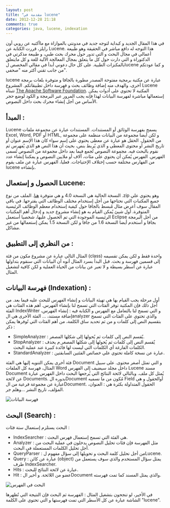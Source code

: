 ```yaml
---
layout: post
title: "مقدمة في lucene"
date: 2012-12-28 21:18
comments: true
categories: java, lucene, indexation
---
```


في هذا المقال الجديد و كبداية لتوجه جديد في مدونتي بالموازاة مع ماأكتبه عن روبي أون رايلز، قررت الكتابة عن Lucene.  هذا التوجه له دافع مباشر في الحقيقة وهو طبيعة أعمالي في مجال البحث و التي تدور حول محرك بحث طبي، و طبيعة مذكرتي في الدكتوراة و التي دارت حول كل ما يتعلق بمجال المعالجة الآلية للغة و كل مايتعلق بالمكنزات الطبية. على كل حال دعوني أبدأ في مقالي المخصص لlucene و كما عودتكم من جانب تقني أكثر منه "صحفي".

 lucene عبارة عن مكتبة برمجية مفتوحة المصدر مطورة بالجافا و متوفرة بلغات برمجة أخرى،
والهدف منه إضافة وظائف بحث و فهرسة داخل تطبيقاتكم. المشروع Lucene تتبناه [The Apache Software Foundation](http://www.apache.org/).  المكتبة لا تحتوي على أدوات يمكن إستعمالها مباشرة لفهرسة البيانات لهذا فإنه يجب المرور عبر البرمجة و الكود لوضع حجر
الأساس من أجل إنشاء محرك بحث داخل النصوص.

المبدأ :
------------------------

Lucene يسمح بفهرسة الوثائق أو المستندات. المستندات عبارة عن مجموعة ملفات Excel, Word, PDF أو HTML, و لكن أيضا مجموعة من البيانات منظمة على مجموعة من الحقول. الحقل هو عبارة عن معطى يحتوي على إسم سواء كان هذا الإسم عنوان أو تاريخ النشر أو محتوى المعطى و الذي يُربط بنص، بحيث أن هذا النص هو الذي يُفهرس ثم نقوم بالبحث فيه. مجموعة النصوص تُجمع فيما بعد داخل مجموعة من النصوص تُسمى الفهرس. الفهرس يُمكن أن يحتوي على مئات، آلاف أو ملايين النصوص و يمكننا إنشاء عدد من الفهارس مختلفة حسب إختلاف الإحتياجات. فعليا، الفهرس عبارة عن ملف يقوم lucene بإنشاءه.

الحصول و إستعمال Lucene:
------------------------
النسخة الحالية هي النسخة 4.0 و هي متوفرة   [هنا](http://www.apache.org/dyn/closer.cgi/lucene/java/4.0.0). الملف من نوع .zip وهو يحتوي علي جميع المكتبات التي نحتاجها من أجل إستخدام مختلف الوظائف التي يقترحها. في باقي المقال سوف أعرض مثال مُبسط بالجافا حول كيفية إستخدام معظم الوظائف الرئيسية المتوفرة.
أول شيئ يُمكن القيام به هو إنشاء مشروع جديد و إدخال أهم المكتبات الرئيسية الموجودة التي تم الحصول عليها، شخصيا أستعمل Eclipse من أجل البرمجة بجافا و أستخدم أيضا النسخة 1.6 من جافا و لكن النسخة 1.5 يمكن إستعمالها من غير مشاكل.
 
من النظري إلى التطبيق :
------------------------
المثال التالي عبارة عن مشروع مكون من فئة (class) واحدة فقط و لكن يمكن تقسيمه إلى قسمين فهرسة و بحث. قبل البدأ بسرد المثال أنوه أن البيانات التي سنقوم بتداولها عبارة عن أسطر بسيطة و لا تعبر عن بيانات من الحياة العملية و لكن كافية لتشغيل المثال.

فهرسة البيانات (Indexation) :
------------------------
أول مرحلة يجب القيام  بها هي تهيئة البيانات و إنشاء الفهرس للبحث عليه فيما بعد. من أجل ذلك فإن المكتبة توفر الفئات التي تسمح لنا بإنشاء الفهرس. أهم هذه الفئات هي الفئة  IndexWriter و التي تسمح لنا بالتعامل مع الفهرس و الكتابة  فيه : إنشاء الفهرس، إضافة مستند، ... الفئة الأخرى هي الanalyzer والذي تحتوي على  الفئات التي تسمح بتقسيم النص إلى كلمات و من ثم تحديد ساق الكلمة، من أهم الفئات التي تُوفرها يمكن ذكر :

- SimpleAnalyzer :  يٌقسم النص إلى كلمات ثم يُحولها إلى شكلها المصغر.
- StopAnalyzer :  يٌقسم النص إلى كلمات ثم يُحولها إلى شكلها المصغر ِم يحذف الكلمات الفارغة أي الكلمات التي ليست لها فائدة كبيرة عند عملية البحث.
- StandardAnalyzer : عبارة عن نسخة كاملة تحتوي علي خصائص الفئتين السابقتين.

فئة أخرى يمكن التنويه إليها هي الفئة Document و التي تمثل أصغر محتوى. على سبيل المثال، فهرسة كل الملفات Word داخل مجلد سيضيف إلى الفهرس Lucene مسند Document يُمثل كل ملف. وبالتالي لائحة النتائج التي يُرجعها البحث داخل الفهرس عبارة عن لائحة Documents. بدوره الDocument مُكون من ما نسميه Field أوالحقول  و هي عبارة عن مجموعة فرعية من الDocument. الحقول المتداولة بكثرة هي : العنوان، المؤلف، تاريخ النشر ...وهلم جر.

<img src="/images/introductionLucene.png" title="فهرسة البيانات"/>

البحث (Search) :
-----------------------
 البحث يستلزم إستعمال ستة فئات :

- IndexSearcher : هي الفئة التي تسمح إستعمال فهرس البحث.
- Analyzer : مثل الفهرسة فإن فئات تحليل النصوص يدخلون في عملية البحث من أجل تحليل الكلمات المستعملة في البحث.
- QueryParser : من أجل تحليل كلمة البحث و تحويلها إلى سؤال مفهوم لLucene.
- Query : عبارة عن كائن (object) يمثل سؤال المستخدم والذي سوف يستعمل من طرف  IndexSearcher. 
- Hits : عبارة عن لائحة النتائج للبحث.
- Hit : عضو من اللائحة.
و أخير الDocument والذي يمثل المسند كما تمت فهرسته.
 
<img src="/images/searchLucene.png" title="البحث في الفهرس"/>

في الأخير، لو تنجحون بتشغيل المثال : الفهرسة ثم البحث فإن النتيجة التي تُظهرها الشاشة عبارة عن كل الأسطر التي تمت فهرستها و التي تحتوي على الكلمة "lucene".

